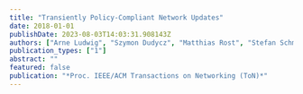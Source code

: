 ```yaml
---
title: "Transiently Policy-Compliant Network Updates"
date: 2018-01-01
publishDate: 2023-08-03T14:03:31.908143Z
authors: ["Arne Ludwig", "Szymon Dudycz", "Matthias Rost", "Stefan Schmid"]
publication_types: ["1"]
abstract: ""
featured: false
publication: "*Proc. IEEE/ACM Transactions on Networking (ToN)*"
---
```


